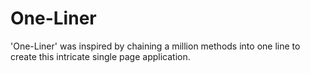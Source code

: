 # One-Liner

'One-Liner' was inspired by chaining a million methods into one line to create this intricate single page application. 
